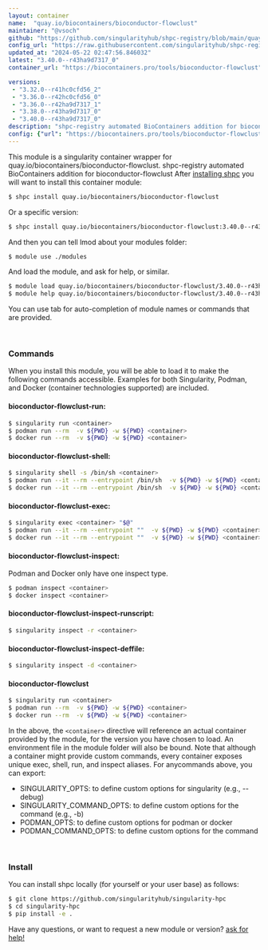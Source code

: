 ```yaml
---
layout: container
name:  "quay.io/biocontainers/bioconductor-flowclust"
maintainer: "@vsoch"
github: "https://github.com/singularityhub/shpc-registry/blob/main/quay.io/biocontainers/bioconductor-flowclust/container.yaml"
config_url: "https://raw.githubusercontent.com/singularityhub/shpc-registry/main/quay.io/biocontainers/bioconductor-flowclust/container.yaml"
updated_at: "2024-05-22 02:47:56.846032"
latest: "3.40.0--r43ha9d7317_0"
container_url: "https://biocontainers.pro/tools/bioconductor-flowclust"

versions:
 - "3.32.0--r41hc0cfd56_2"
 - "3.36.0--r42hc0cfd56_0"
 - "3.36.0--r42ha9d7317_1"
 - "3.38.0--r43ha9d7317_0"
 - "3.40.0--r43ha9d7317_0"
description: "shpc-registry automated BioContainers addition for bioconductor-flowclust"
config: {"url": "https://biocontainers.pro/tools/bioconductor-flowclust", "maintainer": "@vsoch", "description": "shpc-registry automated BioContainers addition for bioconductor-flowclust", "latest": {"3.40.0--r43ha9d7317_0": "sha256:8c1f8fc80eebbae7dd9a7d440d4a3f577a75507ed431d76f797c3c275606cb26"}, "tags": {"3.32.0--r41hc0cfd56_2": "sha256:360521ee03ca333a691a0087ca848dd624828137fe9a6a1a8250f82fa3203ccc", "3.36.0--r42hc0cfd56_0": "sha256:c1156787a01866e761e10792de4cf598cc17776240946d438ad3ee6549f0be51", "3.36.0--r42ha9d7317_1": "sha256:8fe9eb03b79187a0088fc371b4c1ae0c8bcc21452f4d02fb6498bfb00c58d83c", "3.38.0--r43ha9d7317_0": "sha256:9b883a2d4e7cc46046884c0b2aaa00252999a54e67b5ffcc7344837d2095a160", "3.40.0--r43ha9d7317_0": "sha256:8c1f8fc80eebbae7dd9a7d440d4a3f577a75507ed431d76f797c3c275606cb26"}, "docker": "quay.io/biocontainers/bioconductor-flowclust"}
---
```


This module is a singularity container wrapper for quay.io/biocontainers/bioconductor-flowclust.
shpc-registry automated BioContainers addition for bioconductor-flowclust
After [installing shpc](#install) you will want to install this container module:


```bash
$ shpc install quay.io/biocontainers/bioconductor-flowclust
```

Or a specific version:

```bash
$ shpc install quay.io/biocontainers/bioconductor-flowclust:3.40.0--r43ha9d7317_0
```

And then you can tell lmod about your modules folder:

```bash
$ module use ./modules
```

And load the module, and ask for help, or similar.

```bash
$ module load quay.io/biocontainers/bioconductor-flowclust/3.40.0--r43ha9d7317_0
$ module help quay.io/biocontainers/bioconductor-flowclust/3.40.0--r43ha9d7317_0
```

You can use tab for auto-completion of module names or commands that are provided.

<br>

### Commands

When you install this module, you will be able to load it to make the following commands accessible.
Examples for both Singularity, Podman, and Docker (container technologies supported) are included.

#### bioconductor-flowclust-run:

```bash
$ singularity run <container>
$ podman run --rm  -v ${PWD} -w ${PWD} <container>
$ docker run --rm  -v ${PWD} -w ${PWD} <container>
```

#### bioconductor-flowclust-shell:

```bash
$ singularity shell -s /bin/sh <container>
$ podman run --it --rm --entrypoint /bin/sh  -v ${PWD} -w ${PWD} <container>
$ docker run --it --rm --entrypoint /bin/sh  -v ${PWD} -w ${PWD} <container>
```

#### bioconductor-flowclust-exec:

```bash
$ singularity exec <container> "$@"
$ podman run --it --rm --entrypoint ""  -v ${PWD} -w ${PWD} <container> "$@"
$ docker run --it --rm --entrypoint ""  -v ${PWD} -w ${PWD} <container> "$@"
```

#### bioconductor-flowclust-inspect:

Podman and Docker only have one inspect type.

```bash
$ podman inspect <container>
$ docker inspect <container>
```

#### bioconductor-flowclust-inspect-runscript:

```bash
$ singularity inspect -r <container>
```

#### bioconductor-flowclust-inspect-deffile:

```bash
$ singularity inspect -d <container>
```



#### bioconductor-flowclust

```bash
$ singularity run <container>
$ podman run --rm  -v ${PWD} -w ${PWD} <container>
$ docker run --rm  -v ${PWD} -w ${PWD} <container>
```


In the above, the `<container>` directive will reference an actual container provided
by the module, for the version you have chosen to load. An environment file in the
module folder will also be bound. Note that although a container
might provide custom commands, every container exposes unique exec, shell, run, and
inspect aliases. For anycommands above, you can export:

 - SINGULARITY_OPTS: to define custom options for singularity (e.g., --debug)
 - SINGULARITY_COMMAND_OPTS: to define custom options for the command (e.g., -b)
 - PODMAN_OPTS: to define custom options for podman or docker
 - PODMAN_COMMAND_OPTS: to define custom options for the command

<br>

### Install

You can install shpc locally (for yourself or your user base) as follows:

```bash
$ git clone https://github.com/singularityhub/singularity-hpc
$ cd singularity-hpc
$ pip install -e .
```

Have any questions, or want to request a new module or version? [ask for help!](https://github.com/singularityhub/singularity-hpc/issues)